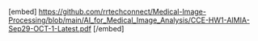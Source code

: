 [embed] https://github.com/rrtechconnect/Medical-Image-Processing/blob/main/AI_for_Medical_Image_Analysis/CCE-HW1-AIMIA-Sep29-OCT-1-Latest.pdf [/embed]
